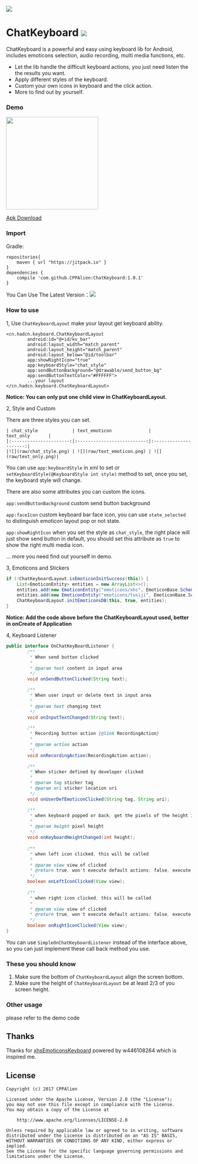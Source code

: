 ![](http://7xq276.com2.z0.glb.qiniucdn.com/ic_launcher.png)

# ChatKeyboard   [![](https://img.shields.io/badge/language-Java-green.svg)](https://github.com/CPPAlien/ChatKeyboard) 

ChatKeyboard is a powerful and easy using keyboard lib for Android, includes emoticons selection, audio recording, multi media functions, etc.

- Let the lib handle the difficult keyboard actions, you just need listen the the results you want.
- Apply different styles of the keyboard.
- Custom your own icons in keyboard and the click action.
- More to find out by yourself.


### Demo
<div class='row'>
    <img src='http://7xq276.com2.z0.glb.qiniucdn.com/keyboard-demo.gif' width="250px"/>
</div>

[Apk Download](http://7xq276.com2.z0.glb.qiniucdn.com/keyboard_new.apk)

### Import

Gradle:

```
repositories{
    maven { url "https://jitpack.io" }
}
dependencies {
    compile 'com.github.CPPAlien:ChatKeyboard:1.0.1'
}
```

You Can Use The Latest Version：[![](https://jitpack.io/v/CPPAlien/ChatKeyboard.svg)](https://jitpack.io/#CPPAlien/ChatKeyboard)

### How to use

1, Use `ChatKeyboardLayout` make your layout get keyboard ability.

```
<cn.hadcn.keyboard.ChatKeyboardLayout
        android:id="@+id/kv_bar"
        android:layout_width="match_parent"
        android:layout_height="match_parent"
        android:layout_below="@id/toolbar"
        app:showRightIcon="true"
        app:keyboardStyle="chat_style"
        app:sendButtonBackground="@drawable/send_button_bg"
        app:sendButtonTextColor="#FFFFFF">
        ...your layout
</cn.hadcn.keyboard.ChatKeyboardLayout>
```
**Notice: You can only put one child view in ChatKeyboardLayout.**



2, Style and Custom

There are three styles you can set.

```
| chat_style             | text_emoticon              |       text_only       |
|:----------------------:|:--------------------------:|:---------------------:|
|![](raw/chat_style.png) | ![](raw/text_emoticon.png) | ![](raw/text_only.png)|
```

You can use `app:keyboardStyle` in xml to set or `setKeyboardStyle(@KeyboardStyle int style)` method to set, once you set, the keyboard style will change.

There are also some attributes you can custom the icons.

`app:sendButtonBackground`  custom send button background

`app:faceIcon`  custom keyboard bar face icon, you can use `state_selected` to distinguish emoticon layout pop or not state.

`app:showRightIcon` when you set the style as `chat_style`, the right place will just show send button in default, you should set this attribute as `true` to show the right multi media icon.

…  more you need find out yourself in demo.



3, Emoticons and Stickers

```java
if (!ChatKeyboardLayout.isEmoticonInitSuccess(this)) {
	List<EmoticonEntity> entities = new ArrayList<>();
	entities.add(new EmoticonEntity("emoticons/xhs", EmoticonBase.Scheme.ASSETS));
	entities.add(new EmoticonEntity("emoticons/tusiji", EmoticonBase.Scheme.ASSETS));
	ChatKeyboardLayout.initEmoticonsDB(this, true, entities);
}
```
**Notice: Add the code above before the ChatKeyboardLayout used, better in onCreate of Application**



4, Keyboard Listener
```java
public interface OnChatKeyBoardListener {
        /**
         * When send button clicked
         *
         * @param text content in input area
         */
        void onSendButtonClicked(String text);

        /**
         * When user input or delete text in input area
         *
         * @param text changing text
         */
        void onInputTextChanged(String text);

        /**
         * Recording button action {@link RecordingAction}
         *
         * @param action action
         */
        void onRecordingAction(RecordingAction action);

        /**
         * When sticker defined by developer clicked
         *
         * @param tag sticker tag
         * @param uri sticker location uri
         */
        void onUserDefEmoticonClicked(String tag, String uri);

        /**
         * when keyboard popped or back, get the pixels of the height include keyboard bar
         *
         * @param height pixel height
         */
        void onKeyboardHeightChanged(int height);
        
        /**
         * when left icon clicked, this will be called
         *
         * @param view view of clicked
         * @return true, won't execute default actions; false, execute default actions
         */
        boolean onLeftIconClicked(View view); 
        
        /**
         * when right icon clicked, this will be called
         *
         * @param view view of clicked
         * @return true, won't execute default actions; false, execute default actions
         */
        boolean onRightIconClicked(View view);
} 
```
You can use `SimpleOnChatKeyboardListener` instead of the interface above, so you can just implement these call back method you use.



### These you should know

1. Make sure the bottom of `ChatKeyboardLayout` align the screen bottom.
2. Make sure the height of `ChatKeyboardLayout` be at least 2/3 of you screen height.

### Other usage

please refer to the demo code



## Thanks

Thanks for [xhsEmoticonsKeyboard](https://github.com/w446108264/XhsEmoticonsKeyboard) powered by w446108264 which is inspired me.



## License

```
Copyright (c) 2017 CPPAlien

Licensed under the Apache License, Version 2.0 (the "License");
you may not use this file except in compliance with the License.
You may obtain a copy of the License at

    http://www.apache.org/licenses/LICENSE-2.0

Unless required by applicable law or agreed to in writing, software
distributed under the License is distributed on an "AS IS" BASIS,
WITHOUT WARRANTIES OR CONDITIONS OF ANY KIND, either express or implied.
See the License for the specific language governing permissions and
limitations under the License.
```

